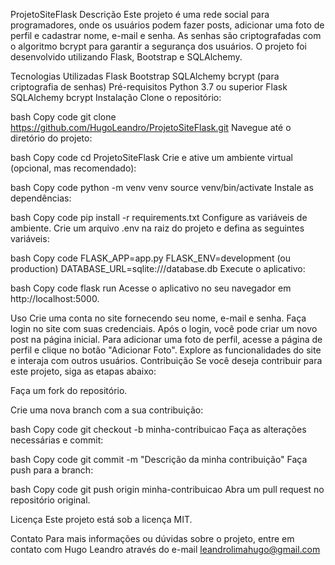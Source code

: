 ProjetoSiteFlask
Descrição
Este projeto é uma rede social para programadores, onde os usuários podem fazer posts, adicionar uma foto de perfil e cadastrar nome, e-mail e senha. As senhas são criptografadas com o algoritmo bcrypt para garantir a segurança dos usuários. O projeto foi desenvolvido utilizando Flask, Bootstrap e SQLAlchemy.

Tecnologias Utilizadas
Flask
Bootstrap
SQLAlchemy
bcrypt (para criptografia de senhas)
Pré-requisitos
Python 3.7 ou superior
Flask
SQLAlchemy
bcrypt
Instalação
Clone o repositório:

bash
Copy code
git clone https://github.com/HugoLeandro/ProjetoSiteFlask.git
Navegue até o diretório do projeto:

bash
Copy code
cd ProjetoSiteFlask
Crie e ative um ambiente virtual (opcional, mas recomendado):

bash
Copy code
python -m venv venv
source venv/bin/activate
Instale as dependências:

bash
Copy code
pip install -r requirements.txt
Configure as variáveis de ambiente. Crie um arquivo .env na raiz do projeto e defina as seguintes variáveis:

bash
Copy code
FLASK_APP=app.py
FLASK_ENV=development (ou production)
DATABASE_URL=sqlite:///database.db
Execute o aplicativo:

bash
Copy code
flask run
Acesse o aplicativo no seu navegador em http://localhost:5000.

Uso
Crie uma conta no site fornecendo seu nome, e-mail e senha.
Faça login no site com suas credenciais.
Após o login, você pode criar um novo post na página inicial.
Para adicionar uma foto de perfil, acesse a página de perfil e clique no botão "Adicionar Foto".
Explore as funcionalidades do site e interaja com outros usuários.
Contribuição
Se você deseja contribuir para este projeto, siga as etapas abaixo:

Faça um fork do repositório.

Crie uma nova branch com a sua contribuição:

bash
Copy code
git checkout -b minha-contribuicao
Faça as alterações necessárias e commit:

bash
Copy code
git commit -m "Descrição da minha contribuição"
Faça push para a branch:

bash
Copy code
git push origin minha-contribuicao
Abra um pull request no repositório original.

Licença
Este projeto está sob a licença MIT.

Contato
Para mais informações ou dúvidas sobre o projeto, entre em contato com Hugo Leandro através do e-mail leandrolimahugo@gmail.com
